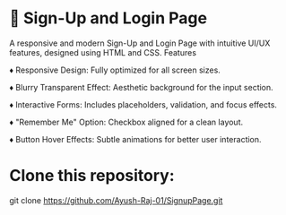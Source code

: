 
# 🚀 Sign-Up and Login Page
A responsive and modern Sign-Up and Login Page with intuitive UI/UX features, designed using HTML and CSS.
Features

♦ Responsive Design: Fully optimized for all screen sizes.

♦ Blurry Transparent Effect: Aesthetic background for the input section.

♦ Interactive Forms: Includes placeholders, validation, and focus effects.

♦ "Remember Me" Option: Checkbox aligned for a clean layout.

♦ Button Hover Effects: Subtle animations for better user interaction.

# Clone this repository:

git clone https://github.com/Ayush-Raj-01/SignupPage.git
